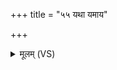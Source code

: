 +++
title = "५५ यथा यमाय"

+++
<details><summary>मूलम् (VS)</summary>

यथा॑ य॒माय॑ह॒र्म्यमव॑प॒न्पञ्च॑ मान॒वाः।  
ए॒वा व॑पामि ह॒र्म्यं यथा॑ मे॒ भूर॒योऽस॑त॥
</details>